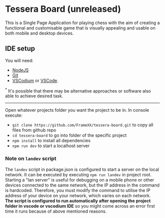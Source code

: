 # Tessera Board (unreleased)

This is a Single Page Application for playing chess with the aim of creating a functional and customisable game that is visually appealing and usable on both mobile and desktop devices.

## IDE setup

You will need:

- [NodeJS](https://nodejs.org/en/download)
- [Git](https://git-scm.com/downloads)
- [VSCodium](https://github.com/VSCodium/vscodium/releases/latest) or [VSCode](https://code.visualstudio.com/).

<sup>\*</sup> It's possible that there may be alternative approaches or software also able to achieve desired task.

---

Open whatever projects folder you want the project to be in. In console execute:

- `git clone https://github.com/FrameXX/tessera-board.git` to copy all files from github repo
- `cd tessera-board` to go into folder of the specific project
- `npm install` to install all dependencies
- `npm run dev` to start a localhost server

### Note on `landev` script

The `landev` script in package.json is configured to start a server on the local network. It can be executed by executing `npm run landev` in project root. Starting a "lan server" is useful for debugging on a mobile phone or other devices connected to the same network, but the IP address in the command is hardcoded. Therefore, you must modify the command to utilise the IP address of your device on your network, which varies on each network. **The script is configured to run automatically after opening the project folder in vscode or vscodium IDE** so you might come across an error first time it runs because of above mentioned reasons.
